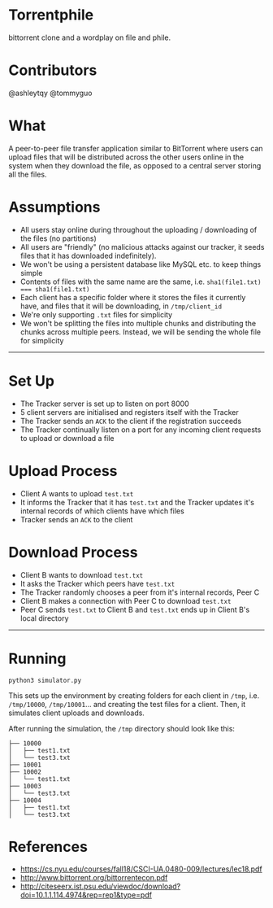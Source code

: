 # Torrentphile
bittorrent clone and a wordplay on file and phile. 

# Contributors
@ashleytqy
@tommyguo

# What
A peer-to-peer file transfer application similar to BitTorrent where users can upload files that will be distributed across the other users online in the system when they download the file, as opposed to a central server storing all the files.

# Assumptions
- All users stay online during throughout the uploading / downloading of the files (no partitions)
- All users are "friendly" (no malicious attacks against our tracker, it seeds files that it has downloaded indefinitely).
- We won't be using a persistent database like MySQL etc. to keep things simple
- Contents of files with the same name are the same, i.e. `sha1(file1.txt) === sha1(file1.txt)`
- Each client has a specific folder where it stores the files it currently have, and files that it will be downloading, in `/tmp/client_id`
- We're only supporting `.txt` files for simplicity
- We won't be splitting the files into multiple chunks and distributing the chunks across multiple peers. Instead, we will be sending the whole file for simplicity

---
# Set Up
- The Tracker server is set up to listen on port 8000
- 5 client servers are initialised and registers itself with the Tracker
- The Tracker sends an `ACK` to the client if the registration succeeds
- The Tracker continually listen on a port for any incoming client requests to upload or download a file

# Upload Process
- Client A wants to upload `test.txt`
- It informs the Tracker that it has `test.txt` and the Tracker updates it's internal records of which clients have which files
- Tracker sends an `ACK` to the client

# Download Process
- Client B wants to download `test.txt`
- It asks the Tracker which peers have `test.txt`
- The Tracker randomly chooses a peer from it's internal records, Peer C
- Client B makes a connection with Peer C to download `test.txt`
- Peer C sends `test.txt` to Client B and `test.txt` ends up in Client B's local directory

---
# Running
```
python3 simulator.py
```
This sets up the environment by creating folders for each client in `/tmp`, i.e. `/tmp/10000`, `/tmp/10001`... and creating the test files for a client. Then, it simulates client uploads and downloads.

After running the simulation, the `/tmp` directory should look like this:
```
├── 10000
│   ├── test1.txt
│   └── test3.txt
├── 10001
├── 10002
│   └── test1.txt
├── 10003
│   └── test3.txt
├── 10004
│   ├── test1.txt
│   └── test3.txt
```

# References
- https://cs.nyu.edu/courses/fall18/CSCI-UA.0480-009/lectures/lec18.pdf
- http://www.bittorrent.org/bittorrentecon.pdf
- http://citeseerx.ist.psu.edu/viewdoc/download?doi=10.1.1.114.4974&rep=rep1&type=pdf

